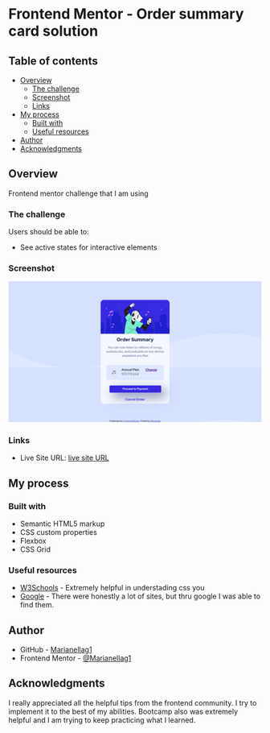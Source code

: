 # Frontend Mentor - Order summary card solution

## Table of contents

- [Overview](#overview)
  - [The challenge](#the-challenge)
  - [Screenshot](#screenshot)
  - [Links](#links)
- [My process](#my-process)
  - [Built with](#built-with)
  - [Useful resources](#useful-resources)
- [Author](#author)
- [Acknowledgments](#acknowledgments)


## Overview
Frontend mentor challenge that I am using 

### The challenge

Users should be able to:

- See active states for interactive elements

### Screenshot

![screenshot](./images/rename.png)

### Links

- Live Site URL: [live site URL](https://marianellag1.github.io/OrderSummary-Card/)

## My process

### Built with

- Semantic HTML5 markup
- CSS custom properties
- Flexbox
- CSS Grid


### Useful resources

- [W3Schools](https://www.w3schools.com/) - Extremely helpful in understading css you
- [Google](https://www.google.com) - There were honestly a lot of sites, but thru google I was able to find them.


## Author

- GitHub - [Marianellag1](https://github.com/Marianellag1)
- Frontend Mentor - [@Marianellag1](https://www.frontendmentor.io/profile/Marianellag1)



## Acknowledgments

I really appreciated all the helpful  tips from the frontend community. I try to implement it to the best of my abilities. 
Bootcamp also was extremely helpful and I am trying to keep practicing what I learned.